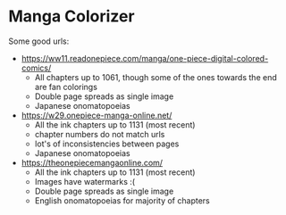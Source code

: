 # Manga Colorizer

Some good urls:

- https://ww11.readonepiece.com/manga/one-piece-digital-colored-comics/
    - All chapters up to 1061, though some of the ones towards the end are fan colorings
    - Double page spreads as single image
    - Japanese onomatopoeias
- https://w29.onepiece-manga-online.net/
    - All the ink chapters up to 1131 (most recent)
    - chapter numbers do not match urls
    - lot's of inconsistencies between pages
    - Japanese onomatopoeias
- https://theonepiecemangaonline.com/
    - All the ink chapters up to 1131 (most recent)
    - Images have watermarks :(
    - Double page spreads as single image
    - English onomatopoeias for majority of chapters

